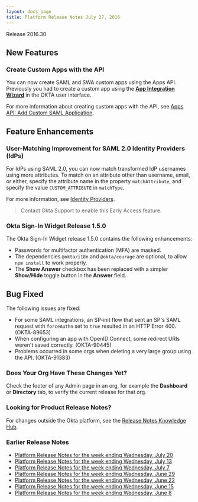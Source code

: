 ```yaml
---
layout: docs_page
title: Platform Release Notes July 27, 2016
---
```


Release 2016.30

## New Features

### Create Custom Apps with the API

<!-- OKTA-83462 -->
You can now create SAML and SWA custom apps using the Apps API. Previously you had to create a custom app 
using the [**App Integration Wizard**](https://support.okta.com/help/articles/Knowledge_Article/Using-the-App-Integration-Wizard) 
in the OKTA user interface.

For more information about creating custom apps with the API, see [Apps API: Add Custom SAML Application](/docs/api/apps/#add-saml-2.0-application).

## Feature Enhancements
 
### User-Matching Improvement for SAML 2.0 Identity Providers (IdPs)
 
<!-- OKTA-93061 -->
For IdPs using SAML 2.0, you can now match transformed IdP usernames using more attributes.
To match on an attribute other than username, email, or either, specify the attribute name in the property `matchAttribute`, 
and specify the value `CUSTOM_ATTRIBUTE` in `matchType`.
 
For more information, see [Identity Providers](/docs/resources/api/idps.html#subject-policy-object).

> Contact Okta Support to enable this Early Access feature.

### Okta Sign-In Widget Release 1.5.0

<!-- OKTA-96356 -->
The Okta Sign-In Widget release 1.5.0 contains the following enhancements:
 
* Passwords for multifactor authentication (MFA) are masked.
* The dependencies `@okta/i18n` and `@okta/courage` are optional, to allow `npm install` to work properly.
* The **Show Answer** checkbox has been replaced with a simpler **Show/Hide** toggle button in the **Answer** field.
 
## Bug Fixed

The following issues are fixed:

* For some SAML integrations, an SP-init flow that sent an SP's SAML request with `forceAuthn` set to `true` resulted in an HTTP Error 400. (OKTA-89653)
* When configuring an app with OpenID Connect, some redirect URIs weren't saved correctly. (OKTA-90445)
* Problems occurred in some orgs when deleting a very large group using the API. (OKTA-91383)

### Does Your Org Have These Changes Yet?

Check the footer of any Admin page in an org, for example the **Dashboard** or **Directory** tab, to verify the current release for that org.

### Looking for Product Release Notes?

For changes outside the Okta platform, see the [Release Notes Knowledge Hub](https://support.okta.com/help/articles/Knowledge_Article/Release-Notes-Knowledge-Hub).

### Earlier Release Notes

* [Platform Release Notes for the week ending Wednesday, July 20](platform-release-notes2016-29.html)
* [Platform Release Notes for the week ending Wednesday, July 13](platform-release-notes2016-28.html)
* [Platform Release Notes for the week ending Wednesday, July 7](platform-release-notes2016-27.html)
* [Platform Release Notes for the week ending Wednesday, June 29](platform-release-notes2016-26.html)
* [Platform Release Notes for the week ending Wednesday, June 22](platform-release-notes2016-25.html)
* [Platform Release Notes for the week ending Wednesday, June 15](platform-release-notes2016-24.html)
* [Platform Release Notes for the week ending Wednesday, June 8](platform-release-notes2016-23.html)
